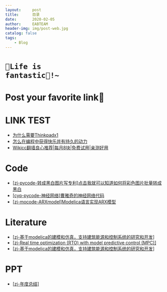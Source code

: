 ```yaml
---
layout:     post
title:      目录
date:       2020-02-05
author:     EABTEAM
header-img: img/post-web.jpg
catalog: false
tags:
    - Blog
---
```


# <code>🎉Life is fantastic🥳!~</code>

# Post your favorite link:rocket:
# LINK TEST
* [为什么需要Thinkpadx1](https://www.zhihu.com/question/24705084/answer/918709674)
* [怎么在编程中获得快乐并有持久的动力](https://www.zhihu.com/question/339068307/answer/849583723)
* [Wikicc翻墙良心推荐|每月8块|免费试用|亲测好用](https://wikicc.ink)

# Code
* [[zj-pycode-转成黑白图片写专利]点击我就可以知道如何将彩色图片批量转成黑白](https://github.com/JIEZHUZED/ShareFile/blob/master/JPGtoBlackandwhite.py)
* [[cyq-pycode-神经网络]曹雅奇的神经网络代码](https://github.com/JIEZHUZED/ShareFile/blob/master/lstm.py)
* [[zj-mocode-ARXmodel]Modelica语言实现ARX模型](https://github.com/JIEZHUZED/ShareFile/blob/master/ARXModel.mo)

# Literature
* [[zj-基于modelica的建模和仿真，支持建筑能源和控制系统的研究和开发]](https://github.com/JIEZHUZED/ShareFile/blob/master/PDF/%E5%9F%BA%E4%BA%8Emodelica%E7%9A%84%E5%BB%BA%E6%A8%A1%E5%92%8C%E4%BB%BF%E7%9C%9F%EF%BC%8C%E6%94%AF%E6%8C%81%E5%BB%BA%E7%AD%91%E8%83%BD%E6%BA%90%E5%92%8C%E6%8E%A7%E5%88%B6%E7%B3%BB%E7%BB%9F%E7%9A%84%E7%A0%94%E7%A9%B6%E5%92%8C%E5%BC%80%E5%8F%91.pdf)
* [[zj-Real time optimization (RTO) with model predictive control (MPC)]](https://github.com/JIEZHUZED/ShareFile/blob/master/PDF/Real%20time%20optimization%20(RTO)%20with%20model%20predictive%20control%20(MPC).pdf)
* [[zj-基于modelica的建模和仿真，支持建筑能源和控制系统的研究和开发]](https://github.com/JIEZHUZED/ShareFile/blob/master/PDF/%E5%9F%BA%E4%BA%8Emodelica%E7%9A%84%E5%BB%BA%E6%A8%A1%E5%92%8C%E4%BB%BF%E7%9C%9F%EF%BC%8C%E6%94%AF%E6%8C%81%E5%BB%BA%E7%AD%91%E8%83%BD%E6%BA%90%E5%92%8C%E6%8E%A7%E5%88%B6%E7%B3%BB%E7%BB%9F%E7%9A%84%E7%A0%94%E7%A9%B6%E5%92%8C%E5%BC%80%E5%8F%91.pdf)

# PPT
* [[zj-年度总结]](https://github.com/JIEZHUZED/ShareFile/blob/master/2020%E5%B9%B4%E5%BA%A6%E6%B1%87%E6%8A%A5%E5%8F%8A%E5%B1%95%E6%9C%9B.pptx)
